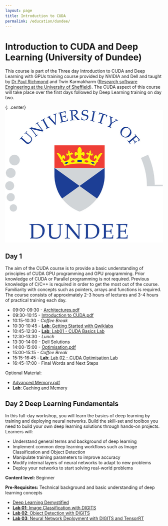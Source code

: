 ```yaml
---
layout: page
title: Introduction to CUDA
permalink: /education/dundee/
---
```


# Introduction to CUDA and Deep Learning (University of Dundee) #

This course is part of the Three day Introduction to CUDA and Deep Learning with GPUs training course provided by NVIDIA and Dell and taught by [Dr Paul Richmond](http://paulrichmond.shef.ac.uk/) and Twin Karmakharm ([Research software Engineering at the University of Sheffield](http://rse.shef.ac.uk/)). The CUDA aspect of this course will take place over the first days followed by Deep Learning training on day two.


{: .center}
![University of Dundee](\static\img\dundee.jpg)

## Day 1 ##

The aim of the CUDA course is to provide a basic understanding of principles of CUDA GPU programming and GPU programming. Prior knowledge of CUDA or Parallel programming is not required. Previous knowledge of C/C++ is required in order to get the most out of the course. Familiarity with concepts such as pointers, arrays and functions is required. The course consists of approximately 2-3 hours of lectures and 3-4 hours of practical training each day.


* 09:00-09:30 - [Architectures.pdf](https://drive.google.com/file/d/1hKsMWC1eU9dhuagD3bih7Z9g9QGWalZl/view?usp=sharing)
* 09:30-10:15 - [Introduction to CUDA.pdf](https://drive.google.com/file/d/1ISWym2jcH-WdG19SniLshYTMHAKOJoKz/view?usp=sharing)
* 10:15-10:30 - *Coffee Break*
* 10:30-10:45 - [**Lab**: Getting Started with Qwiklabs](./qwiklabs)
* 10:45-12:30 - [**Lab**: Lab01 - CUDA Basics Lab](./lab01)
* 12:30-13:30 - *Lunch*
* 13:30-14:00 - Dell Solutions
* 14:00-15:00 - [Optimisation.pdf](https://drive.google.com/file/d/1gSx-ER7QTPTgr1vsTN8qnYVNoLG_r8G8/view?usp=sharing)
* 15:00-15:15 - *Coffee Break*
* 15:15-16:45 - [**Lab**: Lab 02 - CUDA Optimisation Lab](./lab02)
* 16:45-17:00 - Final Words and Next Steps

Optional Material:

* [Advanced Memory.pdf](https://drive.google.com/file/d/1N5bsNt-ARsH9_6Xc8oLfyVRlrmjTLffS/view?usp=sharing)
* [**Lab**: Caching and Memory](./lab03)

## Day 2 Deep Learning Fundamentals ##

In this full-day workshop, you will learn the basics of deep learning by training and deploying neural networks. Build the skill-set and toolbox you need to build your own deep learning solutions through hands-on projects. Learners will:
* Understand general terms and background of deep learning
* Implement common deep learning workflows such as Image Classification and Object Detection
* Manipulate training parameters to improve accuracy
* Modify internal layers of neural networks to adapt to new problems
* Deploy your networks to start solving real-world problems

**Content level:** Beginner

**Pre-Requisites:** Technical background and basic understanding of deep learning concepts

* [Deep Learning Demystified](/static/slides/deep-learning-demystified.pdf)
* [**Lab 01**: Image Classification with DIGITS](/static/slides/image-classification-with-digits.pdf)
* [**Lab 02**: Object Detection with DIGITS](/static/slides/object-detection-with-digits.pdf)
* [**Lab 03**: Neural Network Deployment with DIGITS and TensorRT](/static/slides/neural-network-deployment.pdf)
